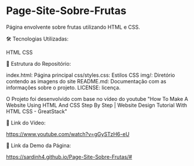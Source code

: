 # Page-Site-Sobre-Frutas
Página envolvente sobre frutas utilizando HTML e CSS. 

🛠️ Tecnologias Utilizadas:

HTML 
CSS

📂 Estrutura do Repositório:

index.html: Página principal 
css/styles.css: Estilos CSS 
img/: Diretório contendo as imagens do site 
README.md: Documentação com as informações sobre o projeto. 
LICENSE: licença.

O Projeto foi desenvolvido com base no vídeo do youtube "How To Make A Website Using HTML And CSS Step By Step | Website Design Tutorial With HTML CSS - GreatStack"

🔗 Link do Vídeo:

https://www.youtube.com/watch?v=gGySTzH6-eU

🔗 Link da Demo da Página:

https://sardinh4.github.io/Page-Site-Sobre-Frutas/#

